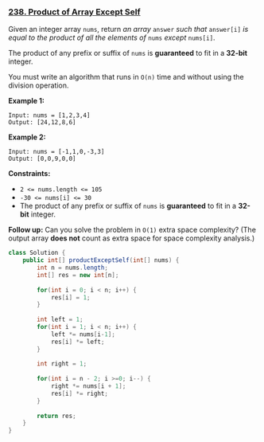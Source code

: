 ### [238. Product of Array Except Self](https://leetcode.com/problems/product-of-array-except-self/)

Given an integer array `nums`, return *an array* `answer` *such that* `answer[i]` *is equal to the product of all the elements of* `nums` *except* `nums[i]`.

The product of any prefix or suffix of `nums` is **guaranteed** to fit in a **32-bit** integer.

You must write an algorithm that runs in `O(n)` time and without using the division operation.

 

**Example 1:**

```
Input: nums = [1,2,3,4]
Output: [24,12,8,6]
```

**Example 2:**

```
Input: nums = [-1,1,0,-3,3]
Output: [0,0,9,0,0]
```

 

**Constraints:**

- `2 <= nums.length <= 105`
- `-30 <= nums[i] <= 30`
- The product of any prefix or suffix of `nums` is **guaranteed** to fit in a **32-bit** integer.

 

**Follow up:** Can you solve the problem in `O(1)` extra space complexity? (The output array **does not** count as extra space for space complexity analysis.)



```java
class Solution {
    public int[] productExceptSelf(int[] nums) {
        int n = nums.length;
        int[] res = new int[n];
        
        for(int i = 0; i < n; i++) {
            res[i] = 1;
        }
        
        int left = 1;
        for(int i = 1; i < n; i++) {
            left *= nums[i-1];
            res[i] *= left;
        }
        
        int right = 1;
        
        for(int i = n - 2; i >=0; i--) {
            right *= nums[i + 1];
            res[i] *= right;
        }
        
        return res;
    }
}
```

